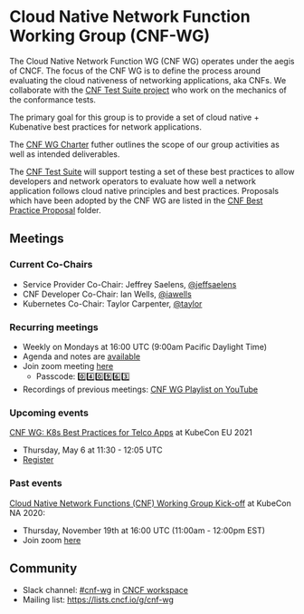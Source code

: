 # Cloud Native Network Function Working Group (CNF-WG)

The Cloud Native Network Function WG (CNF WG) operates under the aegis of CNCF. The focus of the CNF WG is to define the process around evaluating the cloud nativeness of networking applications, aka CNFs. We collaborate with the [CNF Test Suite project](https://github.com/cncf/cnf-testsuite#cnf-conformance-test-suite) who work on the mechanics of the conformance tests.

The primary goal for this group is to provide a set of cloud native + Kubenative best practices for network applications.

The [CNF WG Charter](charter.md) futher outlines the scope of our group activities as well as intended deliverables.

The [CNF Test Suite](https://github.com/cncf/cnf-testsuite) will support testing a set of these best practices to allow developers and network operators to evaluate how well a network application follows cloud native principles and best practices. Proposals which have been adopted by the CNF WG are listed in the [CNF Best Practice Proposal](cbpps/) folder.

## Meetings

### Current Co-Chairs

* Service Provider Co-Chair: Jeffrey Saelens, [@jeffsaelens](https://github.com/jeffsaelens)
* CNF Developer Co-Chair: Ian Wells, [@iawells](https://github.com/iawells)
* Kubernetes Co-Chair: Taylor Carpenter, [@taylor](https://github.com/taylor)

### Recurring meetings

* Weekly on Mondays at 16:00 UTC (9:00am Pacific Daylight Time)
* Agenda and notes are [available](https://docs.google.com/document/d/1YFimQftjkTUsxNGTsKdakvP7cJtJgCTqViH2kwJOrsc/edit)
* Join zoom meeting [here](https://zoom.us/j/97556246445?pwd=VTMrSjRWQ3pSMVZGQmNRemEwUk14QT09)
  * Passcode: :zero::four::zero::nine::six::three:
* Recordings of previous meetings: [CNF WG Playlist on YouTube](https://youtube.com/playlist?list=PLj6h78yzYM2PyMYvw5wiH01hthFb0qrOn)

### Upcoming events

[CNF WG: K8s Best Practices for Telco Apps](https://sched.co/iE74) at KubeCon EU 2021

* Thursday, May 6 at 11:30 - 12:05 UTC
* [Register](https://events.linuxfoundation.org/kubecon-cloudnativecon-europe/register/)

### Past events

[Cloud Native Network Functions (CNF) Working Group Kick-off](https://sched.co/fRkx) at KubeCon NA 2020:

* Thursday, November 19th at 16:00 UTC (11:00am - 12:00pm EST)
* Join zoom [here](https://zoom.us/j/92899637746)

## Community

* Slack channel: [#cnf-wg](https://cloud-native.slack.com/archives/C01F1LVAQCC) in [CNCF workspace](https://slack.cncf.io/)
* Mailing list: <https://lists.cncf.io/g/cnf-wg>
